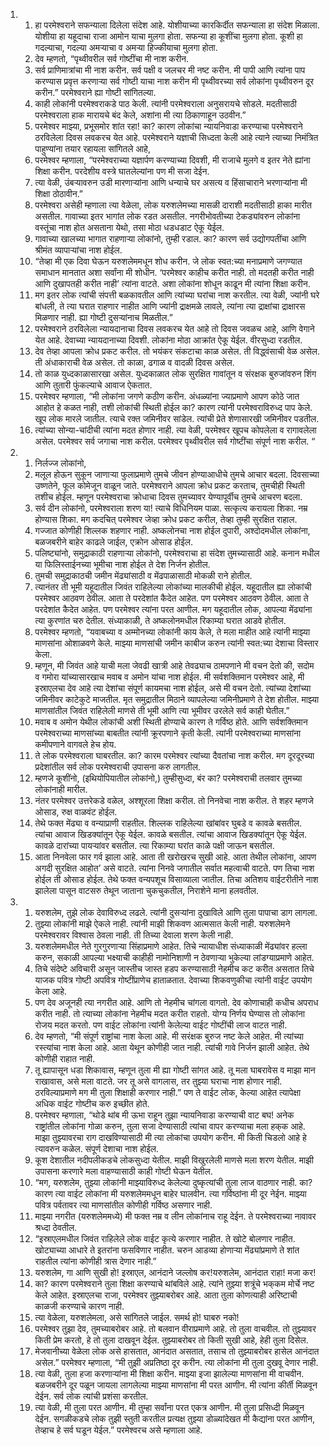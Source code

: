 <ol>
  <li>
    <ol>
      <li>हा परमेश्वराने सफन्याला दिलेला संदेश आहे. योशीयाच्या कारकिर्दीत सफन्याला हा संदेश मिळाला. योशीया हा यहूदाचा राजा आमोन याचा मुलगा होता. सफन्या हा कूशींचा मुलगा होता. कूशी हा गदल्याचा, गदल्या अमऱ्याचा व अमऱ्या हिज्कीयाचा मुलगा होता.</li>
      <li>देव म्हणतो, “पृथ्वीवरील सर्व गोष्टींचा मी नाश करीन.</li>
      <li>सर्व प्राणिमात्रांचा मी नाश करीन. सर्व पक्षी व जलचर मी नष्ट करीन. मी पापी आणि त्यांना पाप करण्यास प्रवृत्त करणाऱ्या सर्व गोष्टी याचा नाश करीन मी पृथ्वीवरच्या सर्व लोकांना पृथ्वीवरुन दूर करीन.” परमेश्वराने ह्या गोष्टी सांगितल्या.</li>
      <li>काही लोकांनी परमेश्वराकडे पाठ केली. त्यांनी परमेश्वराला अनुसरायचे सोडले. मदतीसाठी परमेश्वराला हाक मारायचे बंद केले, अशांना मी त्या ठिकाणाहून उठवीन.”</li>
      <li>परमेश्वर माझ्या, प्रभूसमोर शांत रहा! का? कारण लोकांचा न्यायनिवाडा करण्याचा परमेश्वराने ठरविलेला दिवस लवकरच येत आहे. परमेश्वराने यज्ञाची सिध्दता केली आहे त्याने त्याच्या निमंत्रित पाहुण्यांना तयार रहायला सांगितले आहे,</li>
      <li>परमेश्वर म्हणाला, “परमेश्वराच्या यज्ञार्पण करण्याच्या दिवशी, मी राजाचे मुलगे व इतर नेते ह्यांना शिक्षा करीन. परदेशीय वस्त्रे घातलेल्यांना पण मी सजा देईन.</li>
      <li>त्या वेळी, उंबऱ्यावरुन उडी मारणाऱ्यांना आणि धन्याचे घर असत्य व हिंसाचाराने भरणाऱ्यांना मी शिक्षा ठोठावीन.”</li>
      <li>परमेश्वरा असेही म्हणाला त्या वेळेला, लोक यरुशलेमच्या मासळी दाराशी मदतीसाठी हाका मारीत असतील. गावाच्या इतर भागांत लोक रडत असतील. नगरीभोवतीच्या टेकड्यांवरुन लोकांना वस्तूंचा नाश होत असताना येथो, तसा मोठा धडधडाट ऐकू येईल.</li>
      <li>गावाच्या खालच्या भागात राहणाऱ्या लोकांनो, तुम्ही रडाल. का? कारण सर्व उद्योगपतींचा आणि श्रीमंत व्यापाऱ्यांचा नाश होईल.</li>
      <li>“तेव्हा मी एक दिवा घेऊन यरुशलेममधून शोध करीन. जे लोक स्वत:च्या मनाप्रमाणे जगण्यात समाधान मानतात अशा सर्वांना मी शोधीन. ‘परमेश्वर काहीच करीत नाही. तो मदतही करीत नाही आणि दुखापतही करीत नाही’ त्यांना वाटते. अशा लोकांना शोधून काढून मी त्यांना शिक्षा करीन.</li>
      <li>मग इतर लोक त्यांची संपत्ती बळकावतील आणि त्यांच्या घरांचा नाश करतील. त्या वेळी, ज्यांनी घरे बांधली, ते त्या घरात राहणार नाहीत आणि ज्यांनी द्राक्षमळे लावले, त्यांना त्या द्राक्षांचा द्राक्षारस मिळणार नाही. ह्या गोष्टी दुसऱ्यांनाच मिळतील.”</li>
      <li>परमेश्वराने ठरविलेला न्यायदानाचा दिवस लवकरच येत आहे तो दिवस जवळच आहे, आणि वेगाने येत आहे. देवाच्या न्यायदानाच्या दिवशी. लोकांना मोठा आक्रांत ऐकू येईल. वीरसुध्दा रडतील.</li>
      <li>देव तेव्हा आपला क्रोध प्रकट करील. तो भयंकर  संकटाचा काळ असेल. ती विद्ध्वंसाची वेळ असेल. ती अंधाकाराची वेळ असेल. तो काळा, ढगाळ व वादळी दिवस असेल.</li>
      <li>तो काळ युध्दकाळासारखा असेल. युध्दकाळात लोक सुरक्षित गावांतून व संरक्षक बुरुजांवरुन शिंग आणि तुतारी फुंकल्याचे आवाज ऐकतात.</li>
      <li>परमेश्वर म्हणाला, “मी लोकांना जगणे कठीण करीन. अंधळ्यांना ज्याप्रमाणे आपण कोठे जात आहोत हे कळत नाही, तशी लोकांची स्थिती होईल का? कारण त्यांनी परमेश्वराविरुध्द पाप केले. खूप लोक मारले जातील. त्याचे रक्त जमिनीवर सांडेल. त्यांची प्रेते शेणासारखी जमिनीवर पडतील.</li>
      <li>त्यांच्या सोन्या-चांदीची त्यांना मदत होणार नाही. त्या वेळी, परमेश्वर खूपच कोपलेला व रागावलेला असेल. परमेश्वर सर्व जगाचा नाश करील. परमेश्वर पृथ्वीवरील सर्व गोष्टींचा संपूर्ण नाश करील. “</li>
    </ol>
  </li>
  <li>
    <ol>
      <li>निर्लज्ज लोकांनो,</li>
      <li>मलूल होऊन सुकून जाणाऱ्या फुलाप्रमाणे तुमचे जीवन होण्याआधीचे तुमचे आचार बदला. दिवसाच्या उष्णतेने, फूल कोमेजून वाळून जाते. परमेश्वराने आपला क्रोध प्रकट करताच, तुमचीही स्थिती तशीच होईल. म्हणून परमेश्वराचा क्रोधाचा दिवस तुमच्यावर येण्यापूर्वीच तुमचे आचरण बदला.</li>
      <li>सर्व दीन लोकांनो, परमेश्वराला शरण या! त्याचे विधिनियम पाळा. सत्कृत्य करायला शिका. नम्र होण्यास शिका. मग कदचित् परमेश्वर जेव्हा क्रोध प्रकट करील, तेव्हा तुम्ही सुरक्षित राहाल.</li>
      <li>गज्जात कोणीही शिल्लक शहणार नाही. अष्कलोनचा नाश होईल दुपारी, अश्दोदमधील लोकांना, बळजबरीने बाहेर काढले जाईल, एक्रोन ओसाड होईल.</li>
      <li>पलिष्ट्यांनो, समुद्राकाठी राहणाऱ्या लोकांनो, परमेश्वराचा हा संदेश तुमच्यासाठी आहे. कनान मधील या फिलिस्ताईनच्या भूमीचा नाश होईल ते देश निर्जन होतील.</li>
      <li>तुमची समुद्राकाठची जमीन मेंढ्यांसाठी व मेंढपाळासाठी मोकळी राने होतील.</li>
      <li>त्यानंतर ती भूमी यहूदातील जिवंत राहिलेल्या लोकांच्या मालकीची होईल. यहूदातील ह्या लोकांची परमेश्वर आठवण ठेवील. आता ते परदेशांत कैदेत आहेत. पण परमेश्वर आठवण ठेवील. आता ते परदेशांत कैदेत आहेत. पण परमेश्वर त्यांना परत आणील. मग यहूदातील लोक, आपल्या मेंढ्यांना त्या कुरणांत चरु देतील. संध्याकाळी, ते अष्कलोनमधील रिकाम्या घरात आडवे होतील.</li>
      <li>परमेश्वर म्हणतो, “यवाबच्या व अम्मोनच्या लोकांनी काय केले, ते मला माहीत आहे त्यांनी माझ्या माणसांना ओशाळवणे केले. माझ्या माणसांची जमीन काबीज करुन त्यांनी स्वत:च्या देशाचा विस्तार केला.</li>
      <li>म्हणून, मी जिवंत आहे याची मला जेवढी खात्री आहे तेवढ्याच ठामपणाने मी वचन देतो की, सदोम व गमोरा यांच्यासारखाच मवाब व अमोन यांचा नाश होईल. मी सर्वशक्तिमान परमेश्वर आहे, मी इस्राएलचा देव आहे त्या देशांचा संपूर्ण कायमचा नाश होईल, असे मी वचन देतो. त्यांच्या देशांच्या जमिनीवर काटेकुटे माजतील. मृत समुद्रातील मिठाने व्यापलेल्या जमिनीप्रमाणे ते देश होतील. माझ्या माणसांतील जिवंत राहिलेली माणसे ती भूमी आणि त्या भूमीवर उरलेले सर्व काही घेतील.”</li>
      <li>मवाब व अमोन येथील लोकांची अशी स्थिती होण्याचे कारण ते गर्विष्ठ होते. आणि सर्वशक्तिमान परमेश्वराच्या माणसांच्या बाबतीत त्यांनी क्रूरपणाने कृती केली. त्यांनी परमेश्वराच्या माणसांना कमीपणाने वागवले हेच होय.</li>
      <li>ते लोक परमेश्वराला घाबरतील. का? कारम परमेश्वर त्यांच्या दैवतांचा नाश करील. मग दूरदूरच्या प्रदेशांतील सर्व लोक परमेश्वराची उपासना करु लागतील.</li>
      <li>म्हणजे कूशींनो, (इथियोपियातील लोकांनो,) तुम्हीसुध्दा, बंर का? परमेश्वराची तलवार तुमच्या लोकांनाही मारील.</li>
      <li>नंतर परमेश्वर उत्तरेकडे वळेल, अश्शूरला शिक्षा करील. तो निनवेचा नाश करील. ते शहर म्हणजे ओसाड, रुक्ष वाळवंट होईल.</li>
      <li>तेथे फक्त मेंढ्या व वन्याप्राणी राहतील. शिल्लक राहिलेल्या खांबांवर घुबडे व कावळे बसतील. त्यांचा आवाज खिडक्यांतून ऐकू येईल. कावळे बसतील. त्यांचा आवाज खिडक्यांतून ऐकू येईल. कावळे दारांच्या पायऱ्यांवर बसतील. त्या रिकाम्या घरांत काळे पक्षी जाऊन बसतील.</li>
      <li>आता निनवेला फार गर्व झाला आहे. आता ती खरोखरच सुखी आहे. आता तेथील लोकांना, आपण अगदी सुरक्षित आहोत’ असे वाटते. त्यांना निनवे जगातील सर्वात महत्वाची वाटते. पण तिचा नाश होईल ती ओसाड होईल. तेथे फक्त वन्यपशूच विसाव्याला जातील. तिचा अतिशय वाईटरीतीने नाश झालेला पासून वाटसरु तेथून जाताना चुकचुकतील, निराशेने माना हलवतील.</li>
    </ol>
  </li>
  <li>
    <ol>
      <li>यरुशलेम, तुझे लोक देवाविरुध्द लढले. त्यांनी दुसऱ्यांना दुखाविले आणि तुला पापाचा डाग लागला.</li>
      <li>तुझ्या लोकांनी माझे ऐकले नाही. त्यांनी माझी शिकवण आत्मसात केली नाही. यरुशलेमने परमेश्वरावर विश्वास ठेवला नाही. ती तिच्या देवाला शरण केली नाही.</li>
      <li>यरुशलेममधील नेते गुरगुरणाऱ्या सिंहाप्रमाणे आहेत. तिचे न्यायाधीश संध्याकाळी मेंढ्यांवर हल्ला करुन, सकाळी आपल्या भक्ष्याची काहीही नामोनिशाणी न ठेवणाऱ्या भुकेल्या लांडग्याप्रमाणे आहेत.</li>
      <li>तिचे संदेष्टे अविचारी असून जास्तीच जास्त हडप करण्यासाठी नेहमीच कट करीत असतात तिचे याजक पवित्र गोष्टी अपवित्र गोष्टींप्राणेच हाताळतात. देवाच्या शिकवणुकीचा त्यांनी वाईट उपयोग केला आहे.</li>
      <li>पण देव अजूनही त्या नगरीत आहे. आणि तो नेहमीच चांगला वागतो. देव कोणाचाही कधीच अपराध करीत नाही. तो त्याच्या लोकांना नेहमीच मदत करीत राहतो. योग्य निर्णय घेण्यास तो लोकांना रोजय मदत करतो. पण वाईट लोकांना त्यांनी केलेल्या वाईट गोष्टींची लाज वाटत नाही.</li>
      <li>देव म्हणतो, “मी संपूर्ण राष्ट्रांचा नाश केला आहे. मी सरंक्षक बुरुज नष्ट केले आहेत. मी त्यांच्या रस्त्यांचा नाश केला आहे. आता येथून कोणीही जात नाही. त्यांची गावे निर्जन झाली आहेत. तेथे कोणीही राहात नाही.</li>
      <li>तू ह्यापासून धडा शिकावास, म्हणून तुला मी ह्या गोष्टी सांगत आहे. तू मला घाबरावेस व माझा मान राखावास, असे मला वाटते. जर तू असे वागलास, तर तुझ्या घराचा नाश होणार नाही. ठरविल्याप्रमाणे मग मी तुला शिक्षाही करणार नाही.” पण ते वाईट लोक, केल्या आहेत त्यापेक्षा अधिक वाईट गोष्टीच करु इच्छीत होते.</li>
      <li>परमेश्वर म्हणाला, “थोडे थांब मी ऊभा राहून तुझा न्यायनिवाडा करण्याची वाट बघ! अनेक राष्ट्रांतील लोकांना गोळा करुन, तुला सजा देण्यासाठी त्यांचा वापर करण्याचा मला हक्‌क आहे. माझा तुझ्यावरचा राग दाखविण्यासाठी मी त्या लोकांचा उपयोग करीन. मी किती चिडलो आहे हे त्यावरुन कळेल. संपूर्ण देशाचा नाश होईल.</li>
      <li>कूश देशातील नदीपलीकडचे लोकसुध्दा येतील. माझी विखुरलेली माणसे मला शरण येतील. माझी उपासना करणारे मला वाहण्यासाठी काही गोष्टी घेऊन येतील.</li>
      <li>“मग, यरुशलेम, तुझ्या लोकांनी माझ्याविरुध्द केलेल्या दुष्कृत्यांची तुला लाज वाठणार नाही. का? कारण त्या वाईट लोकांना मी यरुशलेममधून बाहेर घालवीन. त्या गर्विष्ठांना मी दूर नेईन. माझ्या पवित्र पर्वतावर त्या माणसांतील कोणीही गर्विष्ठ असणार नाही.</li>
      <li>माझ्या नगरीत (यरुशलेममध्ये) मी फक्त नम्र व लीन लोकांनाच राहू देईन. ते परमेश्वराच्या नावावर श्रध्दा ठेवतील.</li>
      <li>“इस्राएलमधील जिवंत राहिलेले लोक वाईट कृत्ये करणार नाहीत. ते खोटे बोलणार नाहीत. खोट्याच्या आधारे ते इतरांना फसविणार नाहीत. चरुन आडव्या होणाऱ्या मेंढ्यांप्रमाणे ते शांत राहतील त्यांना कोणीही त्रास देणार नाही.”</li>
      <li>यरुशलेम, गा आणि सुखी हो! इस्राएल, आनंदाने जल्लोष कर!यरुशलेम, आनंदात राहा! मजा कर!</li>
      <li>का? कारण परमेश्वराने तुला शिक्षा करण्याचे थांबविले आहे. त्यांने तुझ्या शत्रूंचे भक्‌कम मोर्चे नष्ट केले आहेत. इस्राएलचा राजा, परमेश्वर तुझ्याबरोबर आहे. आता तुला कोणत्याही अरिष्टाची काळजी करण्याचे कारण नाही.</li>
      <li>त्या वेळेला, यरुशलेमला, असे सांगितले जाईल. समर्थ हो! घाबरु नको!</li>
      <li>परमेश्वर तुझा देव, तुमच्याबरोबर आहे. तो बलवान वीराप्रमाणे आहे. तो तुला वाचवील. तो तुझ्यावर किती प्रेम करतो, हे तो तुला दाखवून देईल. तुझ्याबरोबर तो किती सुखी आहे, हेही तुला दिसेल.</li>
      <li>मेजवानीच्या वेळेला लोक असे हासतात, आनंदात असतात, तसाच तो तुझ्याबरोबर हासेल आनंदात असेल.” परमेश्वर म्हणाला, “मी तुझी अप्रतिष्ठा दूर करीन. त्या लोकांना मी तुला दुखवू देणार नाही.</li>
      <li>त्या वेळी, तुला हजा करणाऱ्यांना मी शिक्षा करीन. माझ्या इजा झालेल्या माणसांना मी वाचवीन. बळजबरीने दूर पळून जायला लागलेल्या माझ्या माणसांना मी परत आणीन. मी त्यांना कीर्ती मिळवून देईन. सर्व लोक त्यांची प्रशंसा करतील.</li>
      <li>त्या वेळी, मी तुला परत आणीन. मी तुम्हा सर्वांना परत एकत्र आणीन. मी तुला प्रसिध्दी मिळवून देईन. सगळीकडचे लोक तुझी स्तुती करतील प्रत्यक्ष तुझ्या डोळ्यांदेखत मी कैद्यांना परत आणीन, तेव्हाच हे सर्व घडून येईल.” परमेश्वरच असे म्हणाला आहे.</li>
    </ol>
  </li>
</ol>